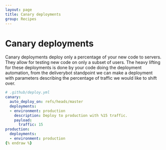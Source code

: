 ```yaml
---
layout: page
title: Canary deployments
group: Recipes
---
```


# Canary deployments

Canary deployments deploy only a percentage of your new code to servers. They
allow for testing new code on only a subset of users. The heavy lifting for
these deployments is done by your code doing the deployment automation, from
the deliverybot standpoint we can make a deployment with parameters describing
the percentage of traffic we would like to shift over.

```yaml {% raw %}
# .github/deploy.yml
canary:
  auto_deploy_on: refs/heads/master
  deployments:
  - environment: production
    description: Deploy to production with %15 traffic.
    payload:
      traffic: 15
production:
  deployments:
  - environment: production
{% endraw %}
```
